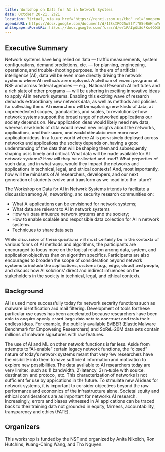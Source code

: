 ```yaml
---
title: Workshop on Data for AI in Network Systems
date: October 20-21, 2021
location: Virtual, via <a href="https://renci.zoom.us/tbd" rel="noopener noreferrer">Zoom</a>
agendaURL: https://docs.google.com/document/d/10SsIFO25w5tYt7G5eBAHhuYwhP3kcfNorjW-pYRJ4gg/preview
whitepapersFormURL: https://docs.google.com/forms/d/e/1FAIpQLSdPKs4ODXKHpQPPinER8ZOk3aMWE0NnX8L4EQwBNRv2Kssbpg/viewform?embedded=true
---
```

## Executive Summary

Network systems have long relied on data &mdash; traffic measurements, system configurations, demand predictions, etc. &mdash; for planning, engineering, operations, and trouble-shooting purposes.  In the era of artificial intelligence (AI), data will be even more directly driving the network systems where AI methods are employed.  A plethora of recent programs at NSF and across federal agencies &mdash; e.g., National Research AI Institutes and a rich slate of other programs &mdash; will be ushering in exciting innovative ideas to apply AI in network systems. Enabling this exciting wave of research demands extraordinary new network data, as well as methods and policies for collecting them. AI researchers will be exploring new kinds of data, at unprecedented scopes, granularities, and scales, to revolutionize how network systems support the broad range of networked applications our society depends on.  New application ideas would likely need new data, whereas new kinds of data would reveal new insights about the networks, applications, and their users, and would stimulate even more new application ideas.  In a future world where AI is pervasively deployed across networks and applications the society depends on, having a good understanding of the data that will be shaping them and subsequently shaping us is timely and critical.  What data will be made available for AI network systems?  How will they be collected and used?  What properties of such data, and in what ways, would they impact the networks and applications in technical, legal, and ethical contexts?  And, most importantly, how will the mindsets of AI researchers, developers, and our next generation of students evolve and transform as we head into the future?

The Workshop on Data for AI in Network Systems intends to facilitate a discussion among AI, networking, and security research communities on:

- What AI applications can be envisioned for network systems; 
- What data are relevant to AI in network systems;
- How will data influence network systems and the society;
- How to enable scalable and responsible data collection for AI in network systems.
- Techniques to share data sets

While discussion of these questions will most certainly be in the contexts of various forms of AI methods and algorithms, the participants are encouraged to focus more on the logical relation among data, system, and application objectives than on algorithm specifics. Participants are also encouraged to broaden the scope of consideration beyond network systems to include the applications, systems (e.g., edge, cloud) and people, and discuss how AI solutions’ direct and indirect influences on the stakeholders in the society in technical, legal, and ethical contexts.

## Background

AI is used more successfully today for network security functions such as malware identification and mail filtering. Development of tools for these particular use cases has been accelerated because researchers have been able to acquire openly-shard large data sets to construct and train their endless ideas. For example, the publicly available EMBER (Elastic Malware Benchmark for Empowering Researchers) and SoReL-20M data sets contain millions of malware signatures with raw features.

The use of AI and ML on other network functions is far less.  Aside from attempts to “AI-enable” certain legacy network functions, the “closed” nature of today’s network systems meant that very few researchers have the visibility into them to have sufficient information and motivation to explore new possibilities.  The data available to AI researchers today are very limited, such as 1) bandwidth, 2) latency, 3) n-tuple with source, destination, and protocol, etc. This characterization of networks is not sufficient for use by applications in the future. To stimulate new AI ideas for network systems, it is important to consider objectives beyond the raw performance and economics of the infrastructure alone.  Societal equity and ethical considerations are as important for networks AI research.  Increasingly, errors and biases witnessed in AI applications can be traced back to their training data not grounded in equity, fairness, accountability, transparency and ethics (FATE).

## Organizers
This workshop is funded by the NSF and organized by Anita Nikolich, Ron Hutchins, Kuang-Ching Wang, and Tho Nguyen.
